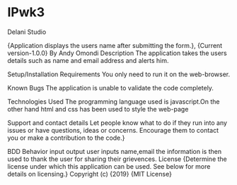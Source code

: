 # IPwk3
Delani Studio

{Application displays the users name after submitting the form.}, {Current version-1.0.0}
By Andy Omondi
Description
The application takes the users details such as name and email address and alerts him.

Setup/Installation Requirements
You only need to run it on the web-browser.

Known Bugs
The application is unable to validate the code completely. 

Technologies Used
The programming language used is javascript.On the other hand html and css has been used to style the web-page

Support and contact details
Let people know what to do if they run into any issues or have questions, ideas or concerns. Encourage them to contact you or make a contribution to the code.}

BDD
Behavior	input	output
user inputs name,email the information  is then used to thank the user for sharing their grievences.
License
{Determine the license under which this application can be used. See below for more details on licensing.} Copyright (c) {2019} {MIT License}
